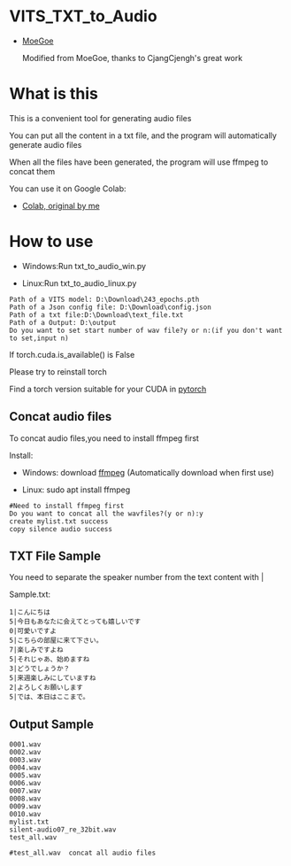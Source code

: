 # VITS_TXT_to_Audio
- [MoeGoe](https://github.com/CjangCjengh/MoeGoe)

  Modified from MoeGoe, thanks to CjangCjengh's great work

# What is this
 This is a convenient tool for generating audio files

 You can put all the content in a txt file, and the program will automatically generate audio files
 
 When all the files have been generated, the program will use ffmpeg to concat them
 
 You can use it on Google Colab:
 - [Colab, original by me](https://colab.research.google.com/drive/1ha1t0vVO0Bg-2vQXyv0wm5VaMt_yDGtZ?usp=sharing)

# How to use
- Windows:Run txt_to_audio_win.py

- Linux:Run txt_to_audio_linux.py
```
Path of a VITS model: D:\Download\243_epochs.pth
Path of a Json config file: D:\Download\config.json
Path of a txt file:D:\Download\text_file.txt
Path of a Output: D:\output
Do you want to set start number of wav file?y or n:(if you don't want to set,input n)
```
If torch.cuda.is_available() is False

Please try to reinstall torch

Find a torch version suitable for your CUDA
in [pytorch](https://pytorch.org/get-started/locally/)
## Concat audio files
To concat audio files,you need to install ffmpeg first

Install:

- Windows: download [ffmpeg](https://ffmpeg.org/) (Automatically download when first use)

- Linux: sudo apt install ffmpeg

```
#Need to install ffmpeg first
Do you want to concat all the wavfiles?(y or n):y
create mylist.txt success
copy silence audio success
```

## TXT File Sample
You need to separate the speaker number from the text content with |

Sample.txt:
```
1|こんにちは
5|今日もあなたに会えてとっても嬉しいです
0|可愛いですよ
5|こちらの部屋に来て下さい。
7|楽しみですよね
5|それじゃあ、始めますね
3|どうでしょうか？
5|来週楽しみにしていますね
2|よろしくお願いします
5|では、本日はここまで。
```

## Output Sample
```
0001.wav
0002.wav
0003.wav
0004.wav
0005.wav
0006.wav
0007.wav
0008.wav
0009.wav
0010.wav
mylist.txt
silent-audio07_re_32bit.wav
test_all.wav

#test_all.wav  concat all audio files
```
